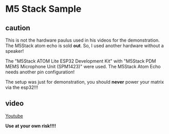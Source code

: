 # M5 Stack Sample

## caution

This is not the hardware paulus used in his videos for the demonstration. The M5Stack atom echo is sold **out**. So, I used another hardware without a speaker!

The "M5Stack ATOM Lite ESP32 Development Kit" with "M5Stack PDM MEMS Microphone Unit (SPM1423)" were used. The M5Stack Atom Echo needs another pin configuration!

The setup was just for demonstration, you should **never** power your matrix via the esp32!!!

## video

[Youtube](https://www.youtube.com/watch?v=CsOir14DCbM)

**Use at your own risk!!!!**